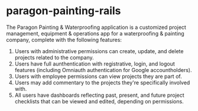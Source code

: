 # paragon-painting-rails

The Paragon Painting & Waterproofing application is a customized project management, equipment & operations app for a waterproofing & painting company, complete with the following features:

1. Users with administrative permissions can create, update, and delete projects related to the company.
2. Users have full aunthentication with registrative, login, and logout features (including Omniauth authentication for Google accountholders).
3. Users with employee permissions can view projects they are part of.
4. Users may add commentary to the projects they're specifically involved with.
5. All users have dashboards reflecting past, present, and future project checklists that can be viewed and edited, depending on permissions.
